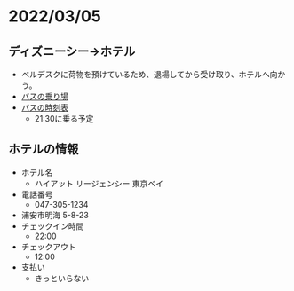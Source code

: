 # 2022/03/05

## ディズニーシー→ホテル

- ベルデスクに荷物を預けているため、退場してから受け取り、ホテルへ向かう。
- [バスの乗り場](https://hyattregencytokyobay.jp/top/access/#disney)
- [バスの時刻表](https://hyattregencytokyobay.jp/top/access/pdf/bus_timetable_202201.pdf)
  - 21:30に乗る予定

## ホテルの情報

- ホテル名
  - ハイアット リージェンシー 東京ベイ
- 電話番号
  - 047-305-1234
- 浦安市明海 5-8-23
- チェックイン時間
  - 22:00
- チェックアウト
  - 12:00
- 支払い
  - きっといらない